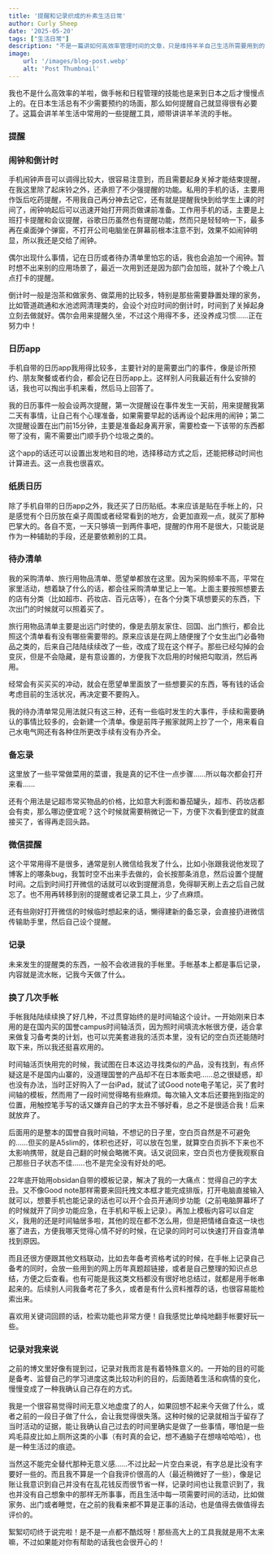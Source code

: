 ```yaml
---
title: '提醒和记录织成的朴素生活日常'
author: Curly Sheep
date: '2025-05-20'
tags: ["生活日常"]
description: "不是一篇讲如何高效率管理时间的文章，只是维持羊羊自己生活所需要用到的一些小工具和小方法！"
image:
    url: '/images/blog-post.webp'
    alt: 'Post Thumbnail'
---
```


<p class='foreword my-3'>我也不是什么高效率的羊啦，做手帐和日程管理的技能也是来到日本之后才慢慢点上的。在日本生活总有不少需要预约的场面，那么如何提醒自己就显得很有必要了。这篇会讲羊羊生活中常用的一些提醒工具，顺带讲讲羊羊流的手帐。</p>

<div class="divider mb-3 mx-auto"></div>

<h3 class='pl-4 border-l-4 mb-4 text-lg'>提醒</h3>

<h3 class='pl-4 border-l-4 mb-4 text-base'>闹钟和倒计时</h3>

手机闹钟声音可以调得比较大，很容易注意到，而且需要起身关掉才能结束提醒，在我这里除了起床铃之外，还承担了不少强提醒的功能。私用的手机的话，主要用作饭后吃药提醒，不用我自己再分神去记它，还有就是提醒我快到给学生上课的时间了，闹钟响起后可以迅速开始打开网页做课前准备。工作用手机的话，主要是上班打卡提醒和会议提醒，谷歌日历虽然也有提醒功能，然而只是轻轻响一下，最多再在桌面弹个弹窗，不打开公司电脑坐在屏幕前根本注意不到，效果不如闹钟明显，所以我还是交给了闹钟。

偶尔出现什么事情，记在日历或者待办清单里怕忘的话，我也会追加一个闹钟。暂时想不出来别的应用场景了，最近一次用到还是因为部门会加班，就补了个晚上八点打卡的提醒。

倒计时一般是泡茶和做家务、做菜用的比较多，特别是那些需要静置处理的家务，比如管道疏通和水池滤网清理类的，会设个对应时间的倒计时，时间到了关掉起身立刻去做就好。偶尔会用来提醒久坐，不过这个用得不多，还没养成习惯……正在努力中！

<h3 class='pl-4 border-l-4 mb-4 text-base'>日历app</h3>

手机自带的日历app我用得比较多，主要针对的是需要出门的事件，像是诊所预约、朋友聚餐或者约会，都会记在日历app上。这样别人问我最近有什么安排的话，我也可以掏出手机来看，然后马上回答了。

我的日历事件一般会设两次提醒，第一次提醒设在事件发生一天前，用来提醒我第二天有事情，让自己有个心理准备，如果需要早起的话再设个起床用的闹钟；第二次提醒设置在出门前15分钟，主要是准备起身离开家，需要检查一下该带的东西都带了没有，需不需要出门顺手扔个垃圾之类的。

这个app的话还可以设置出发地和目的地，选择移动方式之后，还能把移动时间也计算进去。这一点我也很喜欢。

<h3 class='pl-4 border-l-4 mb-4 text-base'>纸质日历</h3>

除了手机自带的日历app之外，我还买了日历贴纸。本来应该是贴在手帐上的，只是感觉有个日历放在桌子周围或者经常看到的地方，会更加直观一点，就买了那种巴掌大的。各自不宽，一天只够填一到两件事吧，提醒的作用不是很大，只能说是作为一种辅助的手段，还是要依赖别的工具。

<h3 class='pl-4 border-l-4 mb-4 text-base'>待办清单</h3>

我的采购清单、旅行用物品清单、愿望单都放在这里。因为采购频率不高，平常在家里活动，想着缺了什么的话，都会往采购清单里记上一笔。上面主要按照想要去的店有分类（比如超市、药妆店、百元店等），在各个分类下填想要买的东西，下次出门的时候就可以照着买了。

旅行用物品清单主要是出远门时使的，像是去朋友家住、回国、出门旅行，都会比照这个清单看有没有哪些需要带的。原来应该是在网上随便搜了个女生出门必备物品之类的，后来自己陆陆续续改了一些，改成了现在这个样子。那些已经勾掉的会变灰，但是不会隐藏，是有意设置的，方便我下次启用的时候把勾取消，然后再用。

经常会有买买买的冲动，就会在愿望单里面放了一些想要买的东西，等有钱的话会考虑目前的生活状况，再决定要不要购入。

我的待办清单常见用法就只有这三种，还有一些临时发生的大事件，手续和需要确认的事情比较多的，会新建一个清单。像是前阵子搬家就网上抄了一个，用来看自己水电气网还有各种住所更改手续有没有办齐全。

<h3 class='pl-4 border-l-4 mb-4 text-base'>备忘录</h3>

这里放了一些平常做菜用的菜谱，我是真的记不住一点步骤……所以每次都会打开来看……

还有个用法是记超市常买物品的价格，比如意大利面和番茄罐头，超市、药妆店都会有卖，那么哪边便宜呢？这个时候就需要稍微记一下，方便下次看到便宜的就直接买了，省得再走回头路。

<h3 class='pl-4 border-l-4 mb-4 text-base'>微信提醒</h3>

这个平常用得不是很多，通常是别人微信给我发了什么，比如小张跟我说他发现了博客上的哪条bug，我暂时空不出来手去做的，会长按那条消息，然后设置个提醒时间。之后到时间打开微信的话就可以收到提醒消息，免得聊天刷上去之后自己就忘了。也不用再转移到别的提醒或者记录工具上，少了点麻烦。

还有些刚好打开微信的时候临时想起来的话，懒得建新的备忘录，会直接扔进微信传输助手里，然后自己设个提醒。

<h3 class='pl-4 border-l-4 mb-4 text-lg'>记录</h3>

未来发生的提醒类的东西，一般不会收进我的手帐里。手帐基本上都是事后记录，内容就是流水帐，记我今天做了什么。

<h3 class='pl-4 border-l-4 mb-4 text-base'>换了几次手帐</h3>

手帐我陆陆续续换了好几种，不过贯穿始终的是时间轴这个设计。一开始刚来日本用的是在国内买的国誉campus时间轴活页，因为照时间填流水帐很方便，适合拿来做复习备考类的计划，也可以完美套进我的活页本里，没有记的空白页还能随时取下来，所以我还挺喜欢用的。

时间轴活页快用完的时候，我试图在日本这边寻找类似的产品，没有找到，有点怀疑这是不是国内山寨的，没道理国誉的产品却不在日本贩卖吧……总之很疑惑，却也没有办法，当时正好购入了一台iPad，就试了试Good note电子笔记，买了套时间轴的模板，然而用了一段时间觉得略有些麻烦。每次输入文本后还要拖到指定的位置，用触控笔手写的话又嫌弃自己的字太丑不够好看，总之不是很适合我！后来就放弃了。

后面用的是整本的国誉自我时间轴，不想记的日子里，空白页自然是不可避免的……但买的是A5slim的，体积也还好，可以放在包里，就算空白页拆不下来也不太影响携带，就是自己翻的时候会略微不爽。话又说回来，空白页也方便我观察自己那些日子状态不佳……也不是完全没有好处的吧。

22年底开始用obsidan自带的模板记录，解决了我的一大痛点：觉得自己的字太丑。又不像Good note那样需要来回托拽文本框才能完成排版，打开电脑直接输入就可以，想要手机也能记录的话也可以开个会员开通同步功能（之前电脑屏幕坏了的时候就开了同步功能应急，在手机和平板上记录）。再加上模板内容可以自定义，我用的还是时间轴居多啦，其他的现在都不怎么用，但是把情绪自查这一块也塞了进去，方便我哪天觉得心情不好的时候，在记录的同时可以快速打开自查清单找到原因。

而且还很方便跟其他文档联动，比如去年备考资格考试的时候，在手帐上记录自己备考的同时，会放一些用到的网上历年真题超链接，或者是自己整理的知识点总结，方便之后查看。也有可能是我这类文档都没有很好地总结过，就都是用手帐串起来的。后续别人问我备考花了多久，或者是有什么资料推荐的话，也很容易能检索出来。

喜欢用关键词回顾的话，检索功能也非常方便！自我感觉比单纯地翻手帐要好玩一些。

<h3 class='pl-4 border-l-4 mb-4 text-base'>记录对我来说</h3>

之前的博文里好像有提到过，记录对我而言是有着特殊意义的。一开始的目的可能是备考、监督自己的学习进度这类比较功利的目的，后面随着生活和病情的变化，慢慢变成了一种我确认自己存在的方式。

我是一个很容易觉得时间无意义地虚度了的人，如果回想不起来今天做了什么，或者之前的一段日子做了什么，会让我觉得很失落。这种时候的记录就相当于留存了当时活动的证据，能让我确认自己过去的时间里确实是做了一些事情，哪怕是一些鸡毛蒜皮比如上厕所这类的小事（有时真的会记，想不通脑子在想啥哈哈哈），也是一种生活过的痕迹。

当然这不能完全替代那种无意义感……不过比起一片空白来说，有字总是比没有字要好一些的。而且我不算是一个自我评价很高的人（最近稍微好了一些），像是记账让我意识到自己并没有在乱花钱反而很节省一样，记录时间也让我意识到了，我也并没有自己想象中的那样无所事事，而且生活中每一项需要时间的活动，比如做家务、出门或者睡觉，在之前的我看来都不算是正事的活动，也是值得去做值得去评价的。

<div class="divider my-3 mx-auto"></div>
<p class='foreword'>絮絮叨叨终于说完啦！是不是一点都不酷炫呀！那些高大上的工具我就是用不太来嘛，不过如果能对你有帮助的话我也会很开心的！</p>
